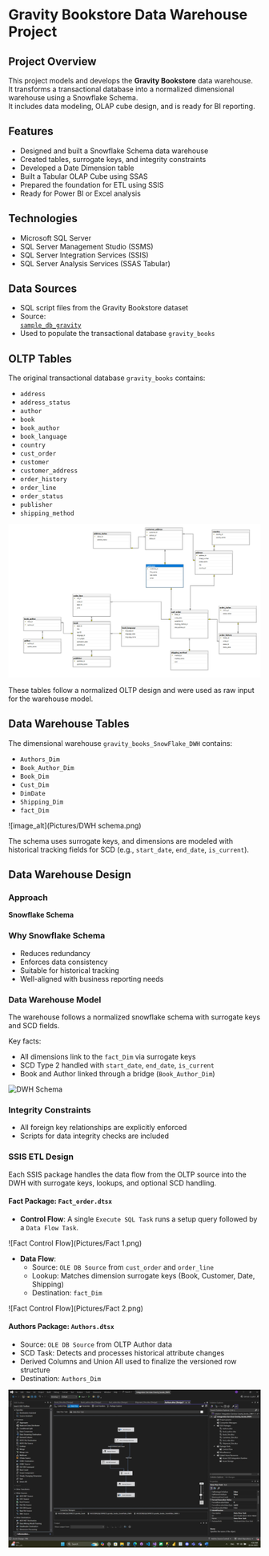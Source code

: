 # Gravity Bookstore Data Warehouse Project

## Project Overview

This project models and develops the **Gravity Bookstore** data warehouse.  
It transforms a transactional database into a normalized dimensional warehouse using a Snowflake Schema.  
It includes data modeling, OLAP cube design, and is ready for BI reporting.

## Features

- Designed and built a Snowflake Schema data warehouse  
- Created tables, surrogate keys, and integrity constraints  
- Developed a Date Dimension table  
- Built a Tabular OLAP Cube using SSAS  
- Prepared the foundation for ETL using SSIS  
- Ready for Power BI or Excel analysis  

## Technologies

- Microsoft SQL Server  
- SQL Server Management Studio (SSMS)  
- SQL Server Integration Services (SSIS)  
- SQL Server Analysis Services (SSAS Tabular)  

## Data Sources

- SQL script files from the Gravity Bookstore dataset  
- Source:  
  [`sample_db_gravity`](https://github.com/bbrumm/databasestar/tree/main/sample_databases/sample_db_gravity/gravity_sqlserver)  
- Used to populate the transactional database `gravity_books`

## OLTP Tables

The original transactional database `gravity_books` contains:

- `address`  
- `address_status`  
- `author`  
- `book`  
- `book_author`  
- `book_language`  
- `country`  
- `cust_order`  
- `customer`  
- `customer_address`  
- `order_history`  
- `order_line`  
- `order_status`  
- `publisher`  
- `shipping_method`  

![image_alt](Pictures/ERD.png)

These tables follow a normalized OLTP design and were used as raw input for the warehouse model.

## Data Warehouse Tables

The dimensional warehouse `gravity_books_SnowFlake_DWH` contains:

- `Authors_Dim`  
- `Book_Author_Dim`  
- `Book_Dim`  
- `Cust_Dim`  
- `DimDate`  
- `Shipping_Dim`  
- `fact_Dim`  

![image_alt](Pictures/DWH schema.png)

The schema uses surrogate keys, and dimensions are modeled with historical tracking fields for SCD (e.g., `start_date`, `end_date`, `is_current`).

## Data Warehouse Design

### Approach

**Snowflake Schema**

### Why Snowflake Schema

- Reduces redundancy  
- Enforces data consistency  
- Suitable for historical tracking  
- Well-aligned with business reporting needs  

### Data Warehouse Model

The warehouse follows a normalized snowflake schema with surrogate keys and SCD fields.

Key facts:
- All dimensions link to the `fact_Dim` via surrogate keys  
- SCD Type 2 handled with `start_date`, `end_date`, `is_current`  
- Book and Author linked through a bridge (`Book_Author_Dim`)  

![DWH Schema](./ERD/dwh_model.png)

### Integrity Constraints

- All foreign key relationships are explicitly enforced  
- Scripts for data integrity checks are included  

### SSIS ETL Design

Each SSIS package handles the data flow from the OLTP source into the DWH with surrogate keys, lookups, and optional SCD handling.

#### Fact Package: `Fact_order.dtsx`

- **Control Flow**: A single `Execute SQL Task` runs a setup query followed by a `Data Flow Task`.

![Fact Control Flow](Pictures/Fact 1.png)


- **Data Flow**:
  - Source: `OLE DB Source` from `cust_order` and `order_line`
  - Lookup: Matches dimension surrogate keys (Book, Customer, Date, Shipping)
  - Destination: `fact_Dim`

![Fact Control Flow](Pictures/Fact 2.png)

#### Authors Package: `Authors.dtsx`

- Source: `OLE DB Source` from OLTP Author data  
- SCD Task: Detects and processes historical attribute changes  
- Derived Columns and Union All used to finalize the versioned row structure  
- Destination: `Authors_Dim`

![Author SCD Flow](Pictures/Author.png)

